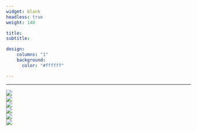 ```yaml
---
widget: blank
headless: true
weight: 140

title: 
subtitle: 

design:
    columns: "1"
    background:
      color: "#ffffff"

---
```


---

<div class="row">
  <div class="column">
    <a href="https://www.dst.gov.za/" target="_blank"><img src="/media/dsi.png"> </a>
  </div>
  <div class="column">
     <a href="https://sadilar.org/" target="_blank"><img src="/media/sadilar.png"> </a>
  </div>
  <div class="column">
    <a href="https://www.wikipedia.org/" target="_blank"><img src="/media/wikipedia.png"> </a>
  </div>
     <a href="https://www.wikimedia.org" target="_blank"><img src="/media/wikimedia.png"> </a>   
  <div class="column">
       <a href="https://www.unesco.org/en/decades/indigenous-languages" target="_blank"><img src="/media/decade.png"> </a>   
  </div>
  <div class="column">
       <a href="https://www.pansalb.org/" target="_blank"><img src="/media/pansalb.png"> </a>   
  </div>

</div>

